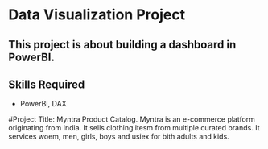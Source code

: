 # Data Visualization Project

## This project is about building a dashboard in PowerBI.

## Skills Required
- PowerBI, DAX

#Project Title: Myntra Product Catalog. Myntra is an e-commerce platform originating from India. It sells clothing itesm from multiple curated brands. It services woem, men, girls, boys and usiex for bith adults and kids. 

